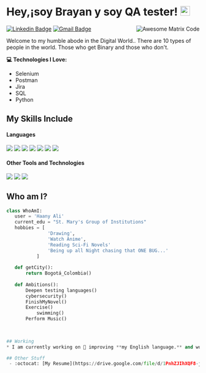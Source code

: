 <h1>Hey,¡soy Brayan y soy QA tester! <img src="https://media.giphy.com/media/hvRJCLFzcasrR4ia7z/giphy.gif" width="25px"> </h1> 

<img src="https://github.com/MarikIshtar007/MarikIshtar007/raw/master/images/matrix.gif" alt="Awesome Matrix Code" align="right" style="max-width: 200%; display: inline-block;" data-target="animated-image.originalImage">

[![Linkedin Badge](https://img.shields.io/badge/-MarinTest98-blue?style=flat-square&logo=Linkedin&logoColor=white&link=https://www.linkedin.com/in/brayan-marin-qatester)](www.linkedin.com/in/brayan-marin-qatester) [![Gmail Badge](https://img.shields.io/badge/-grajalesmarinbrayan@gmail.com-c14438?style=flat-square&logo=Gmail&logoColor=white&link=grajalesmarinbrayan@gmail.com)](grajalesmarinbrayan@gmail.com) 

<p>
	Welcome to my humble abode in the Digital World.. 
	There are 10 types of people in the world. Those who get Binary and those who don't.
	
</p>

<p width="20px"> <b> 💻 Technologies I Love: </b></p >


<ul dir="auto">

<li>Selenium</li>
<li>Postman</li>
<li>Jira</li>
<li>SQL</li>
<li>Python</li>

</ul>

## My Skills Include

<h4> Languages </h4>
<span>
   <img src = 'https://img.shields.io/badge/android%20studio-346ac1?style=for-the-badge&logo=android%20studio&logoColor=white'/> 
   <img src = 'https://img.shields.io/badge/Postman-FF6C37?style=for-the-badge&logo=postman&logoColor=white' /> 
   <img src = 'https://img.shields.io/badge/-selenium-%43B02A?style=for-the-badge&logo=selenium&logoColor=white' /> 
   <img src = 'https://img.shields.io/badge/html5-%23E34F26.svg?style=for-the-badge&logo=html5&logoColor=white' /> 
   <img src = 'https://img.shields.io/badge/python-3670A0?style=for-the-badge&logo=python&logoColor=ffdd54' />
   <img src = 'https://img.shields.io/badge/mysql-4479A1.svg?style=for-the-badge&logo=mysql&logoColor=white'/>
    <img src = 'https://img.shields.io/badge/Arch%20Linux-1793D1?logo=arch-linux&logoColor=fff&style=for-the-badge'/>
  </span>

 <h4> Other Tools and Technologies </h4>

 <span>
	 <img src = 'https://img.shields.io/badge/jira-%230A0FFF.svg?style=for-the-badge&logo=jira&logoColor=white'/>
	 <img src = 'https://img.shields.io/badge/Notion-%23000000.svg?style=for-the-badge&logo=notion&logoColor=white'/>
	 <img src = 'https://img.shields.io/badge/Notion-%23000000.svg?style=for-the-badge&logo=notion&logoColor=white'/>
 </span>

## Who am I?
 ```python
 class WhoAmI:
 	user = 'Haany Ali'
	current_edu = "St. Mary's Group of Institutions"
	hobbies = [
				'Drawing',
				'Watch Anime',
				'Reading Sci-Fi Novels'
				'Being up all Night chasing that ONE BUG...'
			]
	
	def getCity():
		return Bogotá_Colombia()
	
	def Ambitions():
		Deepen testing languages()
		cybersecurity()
		FinishMyNovel()
 		Exercise()
      		swimming()
		Perform Music()
		
		

## Working
 * I am currently working on 🔭 improving **my English language.** and working to polish my skills in automation.*

## Other Stuff
  - :octocat: [My Resume](https://drive.google.com/file/d/1PnhZJIhXQF8-jQOZLTSOZjn69ZCp5HBK/view?usp=sharing)

